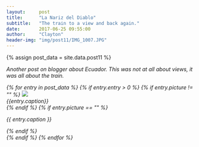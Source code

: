 ```yaml
---
layout:     post
title:      "La Nariz del Diablo"
subtitle:   "The train to a view and back again."
date:       2017-06-25 09:55:00
author:     "Clayton"
header-img: "img/post11/IMG_1007.JPG"
---
```

{% assign post_data = site.data.post11 %}

<i>Another post on blogger about Ecuador. This was not at all about views, it was all about the train.<i/>

<div class="col-lg-8 col-lg-offset-2 col-md-10 col-md-offset-1">
{% for entry in post_data %}
  {% if entry.entry > 0 %}
    {% if entry.picture != "" %}
      <image src="{{ site.baseurl }}/img/{{ entry.picture }}">
      <figcaption>{{entry.caption}}</figcaption>
    {% endif %}
    {% if entry.picture == "" %}
      <p>{{ entry.caption }}</p>
    {% endif %}
    <br>
  {% endif %}
{% endfor %}
